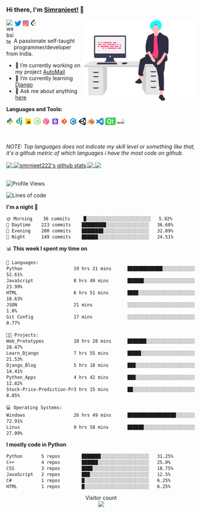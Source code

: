 ### Hi there, I'm [Simranjeet!](https://smrnjeet222.github.io/) 👋

<img align="right" width="300px" src="https://raw.githubusercontent.com/smrnjeet222/smrnjeet222/master/assets/me.svg">

<a href="https://smrnjeet222.github.io/CleanPortfolio/">
  <img align="left" alt="website" width="20px" src="https://raw.githubusercontent.com/smrnjeet222/CleanPortfolio/master/svgs/icon.png" />
</a>
<a href="https://twitter.com/Att_Sardar_ji">
  <img align="left" alt="Twitter" width="21px" src="https://raw.githubusercontent.com/smrnjeet222/smrnjeet222/master/assets/twitter.png" />
</a>
<a href="https://www.instagram.com/smrnjeet_22/">
  <img align="left" alt="itch.io" width="21px" src="https://raw.githubusercontent.com/smrnjeet222/smrnjeet222/master/assets/instagram.png" />
</a>
<a href="https://leetcode.com/smrnjeet222/">
  <img align="left" alt="leetCode" width="21px" src="https://raw.githubusercontent.com/smrnjeet222/smrnjeet222/master/assets/leetcode.png" />
</a>

<br />
<br />

<p> A passionate self-taught programmer/developer from India. </p>

- 🔭 I’m currently working on my project [AutoMail](https://github.com/smrnjeet222/AutoMail)
- 🌱 I’m currently learning [Django](https://www.djangoproject.com/)
- 💬 Ask me about anything [here](https://github.com/smrnjeet222/smrnjeet222/issues)

**Languages and Tools:**

<code><img height="20" src="https://raw.githubusercontent.com/smrnjeet222/smrnjeet222/master/assets/python.png" title="Python"></code>
<code><img height="20" src="https://raw.githubusercontent.com/smrnjeet222/smrnjeet222/master/assets/django.png" title="Django"></code>
<code><img height="20" src="https://raw.githubusercontent.com/smrnjeet222/smrnjeet222/master/assets/javascript.png" title="Javascript"></code>
<code><img height="20" src="https://raw.githubusercontent.com/smrnjeet222/smrnjeet222/master/assets/nodejs.png" title="Nodejs"></code>
<code><img height="20" src="https://raw.githubusercontent.com/smrnjeet222/smrnjeet222/master/assets/sass.png" title="SASS"></code>
<code><img height="20" src="https://raw.githubusercontent.com/smrnjeet222/smrnjeet222/master/assets/bootstrap.png" title="Bootstrap"></code>
<code><img height="20" src="https://raw.githubusercontent.com/smrnjeet222/smrnjeet222/master/assets/git.png" title="Git"></code>
<code><img height="20" src="https://raw.githubusercontent.com/smrnjeet222/smrnjeet222/master/assets/cplusplus.png" title="C++"></code>
<code><img height="20" src="https://raw.githubusercontent.com/smrnjeet222/smrnjeet222/master/assets/unity.svg" title="UnityEngine"></code>
<code><img height="20" src="https://raw.githubusercontent.com/smrnjeet222/smrnjeet222/master/assets/blender.png" title="Blender"></code>
<code><img height="20" src="https://raw.githubusercontent.com/smrnjeet222/smrnjeet222/master/assets/vscode.png" title="VsCode"></code>
<code><img height="20" src="https://raw.githubusercontent.com/smrnjeet222/smrnjeet222/master/assets/Qt.svg" title="Python GUI"></code>
<code><img height="20" src="https://raw.githubusercontent.com/smrnjeet222/smrnjeet222/master/assets/mysql.svg" title="Databases"></code>

<br />

_NOTE: Top languages does not indicate my skill level or something like that, it's a github metric of which languages i have the most code on github._

<a href="https://gitstats.me/smrnjeet222">
  <img align="center" src="https://github-readme-stats.vercel.app/api/top-langs/?username=smrnjeet222&count_private=true&theme=default&title_color=11ab3a&hide=HLSL,html" />
</a>
<a href="https://gitstats.me/smrnjeet222">
  <img align="center" src="https://github-readme-stats.vercel.app/api?username=smrnjeet222&show_icons=true&count_private=true&theme=default&title_color=11ab3a&line_height=26" alt="smrnjeet222's github stats" />
</a>

<a href="https://smrnjeet222.github.io/Python_Apps/">
  <img align="center" src="https://github-readme-stats.vercel.app/api/pin/?username=smrnjeet222&repo=Python_Apps&theme=default&title_color=11ab3a" />
</a>    
<a href="https://smrnjeet222.github.io/Unity_Gamedevelopment/">
  <img align="center" src="https://github-readme-stats.vercel.app/api/pin/?username=smrnjeet222&repo=Unity_Gamedevelopment&theme=default&title_color=11ab3a" />
</a>

<br />
<br />

<!--START_SECTION:waka-->
![Profile Views](http://img.shields.io/badge/Profile%20Views-280-blue)

![Lines of code](https://img.shields.io/badge/From%20Hello%20World%20I've%20written-1.3%20million%20Lines%20of%20code-blue)

**I'm a night 🦉** 

```text
🌞 Morning    36 commits     █░░░░░░░░░░░░░░░░░░░░░░░░   5.92% 
🌆 Daytime    223 commits    █████████░░░░░░░░░░░░░░░░   36.68% 
🌃 Evening    200 commits    ████████░░░░░░░░░░░░░░░░░   32.89% 
🌙 Night      149 commits    ██████░░░░░░░░░░░░░░░░░░░   24.51%

```


📊 **This week I spent my time on** 

```text
💬 Languages: 
Python                   19 hrs 21 mins      █████████████░░░░░░░░░░░░   52.61% 
JavaScript               8 hrs 49 mins       ██████░░░░░░░░░░░░░░░░░░░   23.99% 
HTML                     6 hrs 51 mins       ████░░░░░░░░░░░░░░░░░░░░░   18.63% 
JSON                     21 mins             ░░░░░░░░░░░░░░░░░░░░░░░░░   1.0% 
Git Config               17 mins             ░░░░░░░░░░░░░░░░░░░░░░░░░   0.77%

🐱‍💻 Projects: 
Web_Prototypes           10 hrs 28 mins      ███████░░░░░░░░░░░░░░░░░░   28.47% 
Learn_Django             7 hrs 55 mins       █████░░░░░░░░░░░░░░░░░░░░   21.53% 
Django_Blog              5 hrs 18 mins       ███░░░░░░░░░░░░░░░░░░░░░░   14.41% 
Python_Apps              4 hrs 42 mins       ███░░░░░░░░░░░░░░░░░░░░░░   12.82% 
Stock-Price-Prediction-Pr3 hrs 15 mins       ██░░░░░░░░░░░░░░░░░░░░░░░   8.85%

💻 Operating Systems: 
Windows                  26 hrs 49 mins      ██████████████████░░░░░░░   72.91% 
Linux                    9 hrs 58 mins       ██████░░░░░░░░░░░░░░░░░░░   27.09%

```

**I mostly code in Python** 

```text
Python       5 repos        ███████░░░░░░░░░░░░░░░░░░   31.25% 
C++          4 repos        ██████░░░░░░░░░░░░░░░░░░░   25.0% 
CSS          3 repos        ████░░░░░░░░░░░░░░░░░░░░░   18.75% 
JavaScript   2 repos        ███░░░░░░░░░░░░░░░░░░░░░░   12.5% 
C#           1 repos        █░░░░░░░░░░░░░░░░░░░░░░░░   6.25% 
HTML         1 repos        █░░░░░░░░░░░░░░░░░░░░░░░░   6.25%

```



<!--END_SECTION:waka-->

<p align="center"> 
  Visitor count<br>
  <img src="https://profile-counter.glitch.me/smrnjeet222/count.svg" />
</p>
